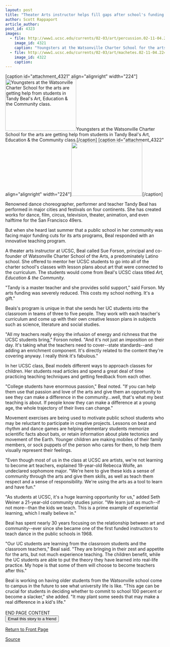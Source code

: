 ```yaml
---
layout: post
title: "Theater Arts instructor helps fill gaps after school's funding cut"
author: Scott Rappaport
article_author: 
post_id: 4323
images:
  - file: http://www1.ucsc.edu/currents/02-03/art/percussion.02-11-04.224.jpg
    image_id: 4321
    caption: "Youngsters at the Watsonville Charter School for the arts are getting help from students in Tandy Beal's Art, Education & the Community class."
  - file: http://www1.ucsc.edu/currents/02-03/art/machetes.02-11-04.224.jpg
    image_id: 4322
    caption: 
---
```


[caption id="attachment_4321" align="alignright" width="224"]<a href="http://dev-ucsc-news.pantheonsite.io/wp-content/uploads/2002/11/percussion.02-11-04.224.jpg"><img class="size-full wp-image-4321" src="http://dev-ucsc-news.pantheonsite.io/wp-content/uploads/2002/11/percussion.02-11-04.224.jpg" alt="Youngsters at the Watsonville Charter School for the arts are getting help from students in Tandy Beal's Art, Education & the Community class." width="224" height="163" /></a>Youngsters at the Watsonville Charter School for the arts are getting help from students in Tandy Beal's Art, Education & the Community class.[/caption]
[caption id="attachment_4322" align="alignright" width="224"]<a href="http://dev-ucsc-news.pantheonsite.io/wp-content/uploads/2002/11/machetes.02-11-04.224.jpg"><img class="size-full wp-image-4322" src="http://dev-ucsc-news.pantheonsite.io/wp-content/uploads/2002/11/machetes.02-11-04.224.jpg" alt="" width="224" height="168" /></a>[/caption]
<p>
  Renowned dance choreographer, performer and teacher Tandy Beal has performed in major cities and festivals on four continents. She has created works for dance, film, circus, television, theater, animation, and even halftime for the San Francisco 49ers.<br>
</p>
<p>
  But when she heard last summer that a public school in her community was facing major funding cuts for its arts programs, Beal responded with an innovative teaching program.<br>
</p>
<p>
  A theater arts instructor at UCSC, Beal called Sue Forson, principal and co-founder of Watsonville Charter School of the Arts, a predominately Latino school. She offered to mentor her UCSC students to go into all of the charter school's classes with lesson plans about art that were connected to the curriculum. The students would come from Beal's UCSC class titled <i>Art, Education &amp; the Community.</i><br>
</p>
<p>
  "Tandy is a master teacher and she provides solid support," said Forson. My arts funding was severely reduced. This costs my school nothing. It's a gift."<br>
</p>
<p>
  Beals's program is unique in that she sends her UC students into the classroom in teams of three to five people. They work with each teacher's curriculum and come up with their own creative lesson plans in subjects such as science, literature and social studies.<br>
</p>
<p>
  "All my teachers really enjoy the infusion of energy and richness that the UCSC students bring," Forson noted. "And it's not just an imposition on their day. It's taking what the teachers need to cover--state standards--and adding an enrichment component. It's directly related to the content they're covering anyway. I really think it's fabulous."<br>
</p>
<p>
  In her UCSC class, Beal models different ways to approach classes for children. Her students read articles and spend a great deal of time practicing teaching techniques and getting feedback from each other.<br>
</p>
<p>
  "College students have enormous passion," Beal noted. "If you can help them use that passion and love of the arts and give them an opportunity to see they can make a difference in the community...well, that's what my best teaching is about. If people know they can make a difference at a young age, the whole trajectory of their lives can change."<br>
</p>
<p>
  Movement exercises are being used to motivate public school students who may be reluctant to participate in creative projects. Lessons on beat and rhythm and dance games are helping elementary students memorize scientific facts about bats, or retain information about plate tectonics and movement of the Earth. Younger children are making mobiles of their family members, or sock puppets of the person who cares for them, to help them visually represent their feelings.<br>
</p>
<p>
  "Even though most of us in the class at UCSC are artists, we're not learning to become art teachers, explained 19-year-old Rebecca Wolfe, an undeclared sophomore major. "We're here to give these kids a sense of community through the arts and give them skills, as well as teach them respect and a sense of responsibility. We're using the arts as a tool to learn and have fun."<br>
</p>
<p>
  "As students at UCSC, it's a huge learning opportunity for us," added Seth Weiner a 21-year-old community studies junior. "We learn just as much--if not more--than the kids we teach. This is a prime example of experiential learning, which I really believe in."<br>
</p>
<p>
  Beal has spent nearly 30 years focusing on the relationship between art and community--ever since she became one of the first funded instructors to teach dance in the public schools in 1968.<br>
</p>
<p>
  "Our UC students are learning from the classroom students and the classroom teachers," Beal said. "They are bringing in their zest and appetite for the arts, but not much experience teaching. The children benefit, while the UC students are able to put the theory they have learned into real-life practice. My hope is that some of them will choose to become teachers after this."<br>
</p>
<p>
  Beal is working on having older students from the Watsonville school come to campus in the future to see what university life is like. "This age can be crucial for students in deciding whether to commit to school 100 percent or become a slacker," she added. "It may plant some seeds that may make a real difference in a kid's life."<br>
  <br>
  END PAGE CONTENT<br>
  <input name="t1" size="-1" type="hidden"> <input name="SUBMIT" type="submit" value="Email this story to a friend">
</p>
<p>
  <a href="http://currents.ucsc.edu/">Return to Front Page</a>
</p>
<p><a href="http://www1.ucsc.edu/currents/02-03/11-04/beal.html" title="Permalink to beal">Source</a></p>

